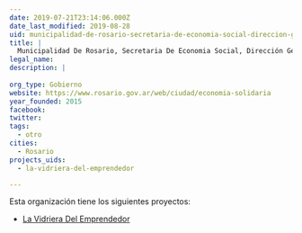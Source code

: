 ```yaml
---
date: 2019-07-21T23:14:06.000Z
date_last_modified: 2019-08-28
uid: municipalidad-de-rosario-secretaria-de-economia-social-direccion-general-de-desarrollo-de-la-economia-social
title: |
  Municipalidad De Rosario, Secretaria De Economia Social, Dirección General De Desarrollo De La Economía Social
legal_name: 
description: |
  
org_type: Gobierno
website: https://www.rosario.gov.ar/web/ciudad/economia-solidaria
year_founded: 2015
facebook: 
twitter: 
tags:
  - otro
cities: 
  - Rosario
projects_uids:
  - la-vidriera-del-emprendedor

---
```


Esta organización tiene los siguientes proyectos:

- [La Vidriera Del Emprendedor](/proyectos/la-vidriera-del-emprendedor)
